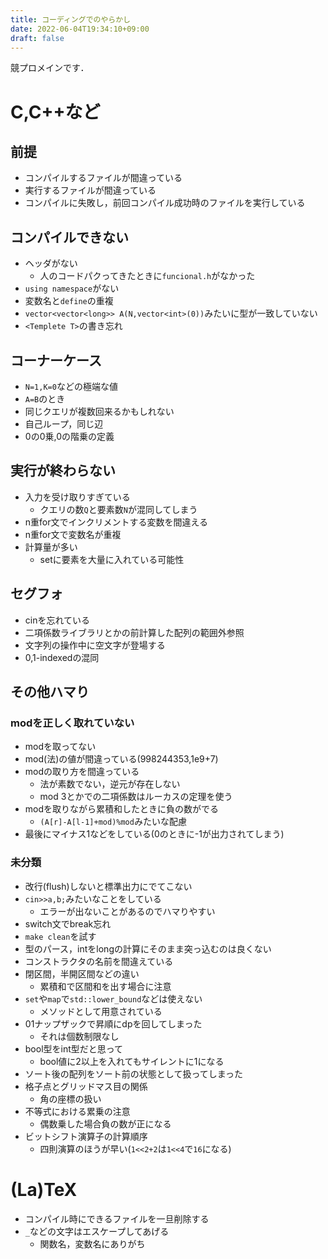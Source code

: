 ```yaml
---
title: コーディングでのやらかし
date: 2022-06-04T19:34:10+09:00
draft: false
---
```


競プロメインです．

# C,C++など
## 前提
- コンパイルするファイルが間違っている
- 実行するファイルが間違っている
- コンパイルに失敗し，前回コンパイル成功時のファイルを実行している

## コンパイルできない
- ヘッダがない
    - 人のコードパクってきたときに`funcional.h`がなかった
- `using namespace`がない
- 変数名と`define`の重複
- `vector<vector<long>> A(N,vector<int>(0))`みたいに型が一致していない
- `<Templete T>`の書き忘れ

## コーナーケース
- `N=1,K=0`などの極端な値
- `A=B`のとき
- 同じクエリが複数回来るかもしれない
- 自己ループ，同じ辺
- 0の0乗,0の階乗の定義

## 実行が終わらない
- 入力を受け取りすぎている
    - クエリの数`Q`と要素数`N`が混同してしまう
- n重for文でインクリメントする変数を間違える
- n重for文で変数名が重複
- 計算量が多い
    - setに要素を大量に入れている可能性

## セグフォ
- cinを忘れている
- 二項係数ライブラリとかの前計算した配列の範囲外参照
- 文字列の操作中に空文字が登場する
- 0,1-indexedの混同

## その他ハマり
### modを正しく取れていない
- modを取ってない
- mod(法)の値が間違っている(998244353,1e9+7)
- modの取り方を間違っている
    - 法が素数でない，逆元が存在しない
    - mod 3とかでの二項係数はルーカスの定理を使う
- modを取りながら累積和したときに負の数がでる
    - `(A[r]-A[l-1]+mod)%mod`みたいな配慮
- 最後にマイナス1などをしている(0のときに-1が出力されてしまう)

### 未分類
- 改行(flush)しないと標準出力にでてこない
- `cin>>a,b;`みたいなことをしている
    - エラーが出ないことがあるのでハマりやすい
- switch文でbreak忘れ
- `make clean`を試す
- 型のパース，intをlongの計算にそのまま突っ込むのは良くない
- コンストラクタの名前を間違えている
- 閉区間，半開区間などの違い
  - 累積和で区間和を出す場合に注意
- `set`や`map`で`std::lower_bound`などは使えない
    - メソッドとして用意されている
- 01ナップザックで昇順にdpを回してしまった
    - それは個数制限なし
- bool型をint型だと思って
    - bool値に2以上を入れてもサイレントに1になる
- ソート後の配列をソート前の状態として扱ってしまった
- 格子点とグリッドマス目の関係
    - 角の座標の扱い
- 不等式における累乗の注意
    - 偶数乗した場合負の数が正になる
- ビットシフト演算子の計算順序
    - 四則演算のほうが早い(`1<<2+2`は`1<<4`で`16`になる)


# (La)TeX
- コンパイル時にできるファイルを一旦削除する
- `_`などの文字はエスケープしてあげる
  - 関数名，変数名にありがち

